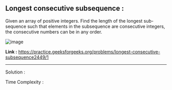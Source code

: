 ## Longest consecutive subsequence :
Given an array of positive integers. Find the length of the longest sub-sequence such that elements in the subsequence are consecutive integers, the consecutive numbers can be in any order.

![image](https://user-images.githubusercontent.com/23376002/160347955-9eb5f08a-6055-4342-b9c4-40cc5f416cc2.png)

**Link :** https://practice.geeksforgeeks.org/problems/longest-consecutive-subsequence2449/1


--------------------------------------------------------------------------------------------------------------------------------------------------------


Solution :

Time Complexity :




